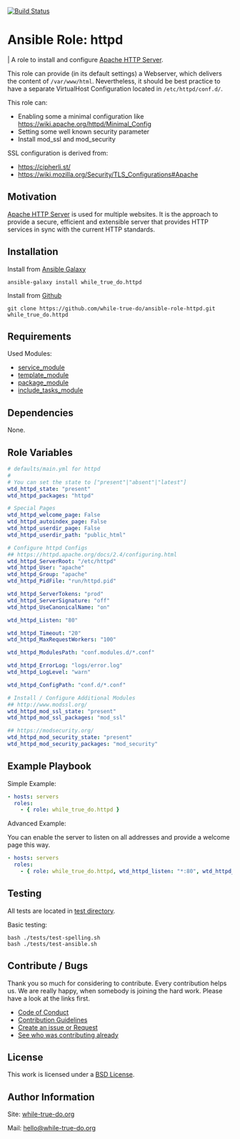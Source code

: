 [![Build Status](https://travis-ci.org/while-true-do/ansible-role-httpd.svg?branch=master)](https://travis-ci.org/while-true-do/ansible-role-httpd)

# Ansible Role: httpd
| A role to install and configure [Apache HTTP Server](https://httpd.apache.org/).

This role can provide (in its default settings) a Webserver, which delivers the content of `/var/www/html`. Nevertheless, it should be best practice to have a separate VirtualHost Configuration located in `/etc/httpd/conf.d/`. 

This role can:

- Enabling some a minimal configuration like https://wiki.apache.org/httpd/Minimal_Config
- Setting some well known security parameter
- Install mod_ssl and mod_security

SSL configuration is derived from:

- https://cipherli.st/
- https://wiki.mozilla.org/Security/TLS_Configurations#Apache

## Motivation

[Apache HTTP Server](https://httpd.apache.org/) is used for multiple websites. It is the approach to provide a secure, efficient and extensible server that provides HTTP services in sync with the current HTTP standards.

## Installation

Install from [Ansible Galaxy](https://galaxy.ansible.com/while_true_do/httpd)

```
ansible-galaxy install while_true_do.httpd
```

Install from [Github](https://github.com/while-true-do/ansible-role-httpd)

```
git clone https://github.com/while-true-do/ansible-role-httpd.git while_true_do.httpd
```

## Requirements

Used Modules:

-  [service_module](http://docs.ansible.com/ansible/latest/service_module.html)
-  [template_module](http://docs.ansible.com/ansible/latest/template_module.html)
-  [package_module](http://docs.ansible.com/ansible/latest/package_module.html)
-  [include_tasks_module](https://docs.ansible.com/ansible/latest/include_tasks_module.html)

## Dependencies

None.

## Role Variables

```yaml
# defaults/main.yml for httpd
#
# You can set the state to ["present"|"absent"|"latest"]
wtd_httpd_state: "present"
wtd_httpd_packages: "httpd"

# Special Pages
wtd_httpd_welcome_page: False
wtd_httpd_autoindex_page: False
wtd_httpd_userdir_page: False
wtd_httpd_userdir_path: "public_html"

# Configure httpd Configs
## https://httpd.apache.org/docs/2.4/configuring.html
wtd_httpd_ServerRoot: "/etc/httpd"
wtd_httpd_User: "apache"
wtd_httpd_Group: "apache"
wtd_httpd_PidFile: "run/httpd.pid"

wtd_httpd_ServerTokens: "prod"
wtd_httpd_ServerSignature: "off"
wtd_httpd_UseCanonicalName: "on"

wtd_httpd_Listen: "80"

wtd_httpd_Timeout: "20"
wtd_httpd_MaxRequestWorkers: "100"

wtd_httpd_ModulesPath: "conf.modules.d/*.conf"

wtd_httpd_ErrorLog: "logs/error.log"
wtd_httpd_LogLevel: "warn"

wtd_httpd_ConfigPath: "conf.d/*.conf"

# Install / Configure Additional Modules
## http://www.modssl.org/
wtd_httpd_mod_ssl_state: "present"
wtd_httpd_mod_ssl_packages: "mod_ssl"

## https://modsecurity.org/
wtd_httpd_mod_security_state: "present"
wtd_httpd_mod_security_packages: "mod_security"
```

## Example Playbook

Simple Example:

```yaml
- hosts: servers
  roles:
    - { role: while_true_do.httpd }
```

Advanced Example:

You can enable the server to listen on all addresses and provide a welcome page this way.

```yaml
- hosts: servers
  roles:
    - { role: while_true_do.httpd, wtd_httpd_listen: "*:80", wtd_httpd_welcome_page: True }
```

## Testing

All tests are located in [test directory](./tests/).

Basic testing:

```
bash ./tests/test-spelling.sh
bash ./tests/test-ansible.sh
```

## Contribute / Bugs

Thank you so much for considering to contribute. Every contribution helps us.
We are really happy, when somebody is joining the hard work. Please have a look
at the links first.

-   [Code of Conduct](./docs/CODE_OF_CONDUCT.md)
-   [Contribution Guidelines](./docs/CONTRIBUTING.md)
-   [Create an issue or Request](https://github.com/while-true-do/ansible-role-httpd/issues)
-   [See who was contributing already](https://github.com/while-true-do/ansible-role-httpd/graphs/contributors)

## License

This work is licensed under a [BSD License](https://opensource.org/licenses/BSD-3-Clause).

## Author Information

Site: [while-true-do.org](https://while-true-do.org)

Mail: [hello@while-true-do.org](mailto:hello@while-true-do.org)
